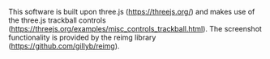 This software is built upon three.js (https://threejs.org/) and makes use of the three.js trackball controls (https://threejs.org/examples/misc_controls_trackball.html). The screenshot functionality is provided by the reimg library (https://github.com/gillyb/reimg).
